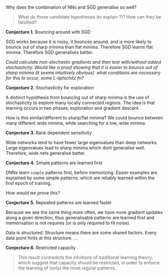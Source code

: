 Why does the combination of NNs and SGD generalise so well?

> What do these candidate hypotheses (to explain ?)? How can they be falsified?

__Conjecture 1.__ Bouncing around with SGD

SGD works because it is noisy, it bounces around, and is more likely to bounce out of sharp minima than flat minima. Therefore SGD learns flat minima.
Therefore SGD generalises better.

_Could calculate non-stochastic gradients and then test with/without added stochasticity. Would like a proof showing that it is easier to bounce out of sharp minima (it seems intuitively obvious). what conditions are necessary for this to occur, some L-liptschitz fn?_

<!-- Or is it that SGD produces a special type of stochasticity that random gaussian noise does not capture.  -->

<!--
How can this actually be tested?
Will need to control for ???
Deep nets have the advantage that they can build more complex functions from fewer parameters,

Ohhh. I think I see?
 -->

<!-- There is always some way to resacle layers such that the number of eigenvalues of the hessian greater than $M$ is $r−min_{k\in K}(n_k)$. -->

__Conjecture 2.__ Stochasticity for exploration

A distinct hypothesis from bouncing out of sharp minima is the use of stochasticity to explore many locally connected regions. The idea is that learning occurs in two phases, exploration and gradient descent.

How is this similar/different to sharp/flat minima? We could bounce between many different wide minima, while searching for a low, wide minima.

__Conjecture 3.__ Rank dependent sensitivity

Wide networks tend to have fewer large eigenvalues than deep networks. Large eigenvalues lead to sharp minima which dont generalise well. Therefore, wide nets generalise better.


__Conjecture 4.__ Simple patterns are learned first

DNNs learn `simple` patterns first, before memorizing.
Easier examples are explained by some simple patterns, which are reliably learned within the first epoch of training.

_How would we prove this?_

__Conjecture 5.__ Repeated patterns are learned faster

Because we see the same thing more often, we have more gradient updates along a given direction, thus generalisable patterns are learned first and memorisation is not requires (or is only required to fit noise).

Data is structured. Structure means there are some shared factors. Every data point hints at this structure. ...

<!-- !!! Deep nets. Early layers get more feed back because there are exponentially more paths that each do their won thing. So weights are shared across many paths. Therefore faster learning? And generalisation. -->

__Conjecture 6.__ Restricted capacity

> This result contradicts the intuitions of traditional learning theory, which suggest that capacity should be restricted, in order to enforce the learning of (only) the most regular patterns.
